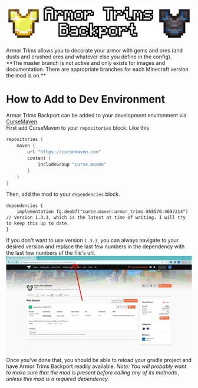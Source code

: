 <div align="center"><img src="https://raw.githubusercontent.com/Hipposgrumm/armor-trims/master/images/banner.png" alt="Armor Trims" title="Do you like my white and gold armor trim?"></div><br>
Armor Trims allows you to decorate your armor with gems and ores (and dusts and crushed ores and whatever else you define in the config).<br>
**The master branch is not active and only exists for images and documentation. There are appropriate branches for each Minecraft version the mod is on.**

# How to Add to Dev Environment

Armor Trims Backport can be added to your development environment via [CurseMaven](cursemaven.com).<br>
First add CurseMaven to your `repositories` block. Like this
```gradle
repositories {
	maven {
		url "https://cursemaven.com"
		content {
			includeGroup "curse.maven"
		}
	}
}
```

Then, add the mod to your `dependencies` block.
```
dependencies {
	implementation fg.deobf("curse.maven:armor_trims-858570:4697214") // Version 1.3.3, which is the latest at time of writing. I will try to keep this up to date.
}
```
If you don't want to use version `1.3.3`, you can always navigate to your desired version and replace the last few numbers in the dependency with the last few numbers of the file's url.
<img src="https://raw.githubusercontent.com/Hipposgrumm/armor-trims/master/images/import_tutorial_custom_install.jpg" alt="In case you can't see it, it's the numbers at the end of the url when viewing a file.">
Once you've done that, you should be able to reload your gradle project and have Armor Trims Backport readily available.
*Note: You will probably want to make sure that the mod is present before calling any of its methods , unless this mod is a required dependency.*